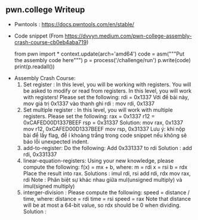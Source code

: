 ## pwn.college Writeup 
- Pwntools : https://docs.pwntools.com/en/stable/
  
+ Code snippet (From https://dvvyn.medium.com/pwn-college-assembly-crash-course-cb0eb4aba719)
  
  from pwn import *
  context.update(arch='amd64')
  code = asm("""Put the assembly code here""")
  p = process('/challenge/run')
  p.write(code)
  print(p.readall())
- Assembly Crash Course:
   1. Set register : In this level, you will be working with registers. You will be asked to modify or read from registers.
      In this level, you will work with registers! Please set the following: rdi = 0x1337
   Với đề bài này, mov giá trị 0x1337 vào thanh ghi rdi : mov rdi, 0x1337
   2. Set multiple register : In this level, you will work with multiple registers. Please set the following:
      rax = 0x1337
      r12 = 0xCAFED00D1337BEEF
      rsp = 0x31337
   Solution: mov rax, 0x1337
             mov r12, 0xCAFED00D1337BEEF
             mov rsp, 0x31337
   Lưu ý: khi nộp bài để lấy flag, để í khoảng trắng trong code snippet nếu không sẽ báo lỗi unexpected indent.
   3. add-to-register: Do the following:
   Add 0x331337 to rdi
   Solution : add rdi, 0x331337
   4. linear-equation-registers:
   Using your new knowledge, please compute the following:
   f(x) = mx + b, where:
   m = rdi
   x = rsi
   b = rdx
   Place the result into rax.
   Solutions : imul rdi, rsi
               add rdi, rdx
               mov rax, rdi 
   Note : Phân biệt sự khác nhau giữa mul(unsigned multiply) và imul(signed multiply)
   5. interger-division : Please compute the following:
   speed = distance / time, where:
   distance = rdi
   time = rsi
   speed = rax
   Note that distance will be at most a 64-bit value, so rdx should be 0 when dividing.
   Solution : 
